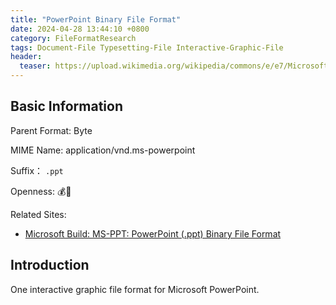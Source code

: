 ```yaml
---
title: "PowerPoint Binary File Format"
date: 2024-04-28 13:44:10 +0800
category: FileFormatResearch
tags: Document-File Typesetting-File Interactive-Graphic-File
header:
  teaser: https://upload.wikimedia.org/wikipedia/commons/e/e7/Microsoft_Office_PowerPoint_%282000%E2%80%9303%29.svg
---
```


## Basic Information

Parent Format: Byte

MIME Name: application/vnd.ms-powerpoint

Suffix： `.ppt`

Openness: 💰📖

Related Sites:

* [Microsoft Build: MS-PPT: PowerPoint (.ppt) Binary File Format](https://learn.microsoft.com/en-us/openspecs/office_file_formats/ms-ppt/6be79dde-33c1-4c1b-8ccc-4b2301c08662)

## Introduction

One interactive graphic file format for Microsoft PowerPoint.

